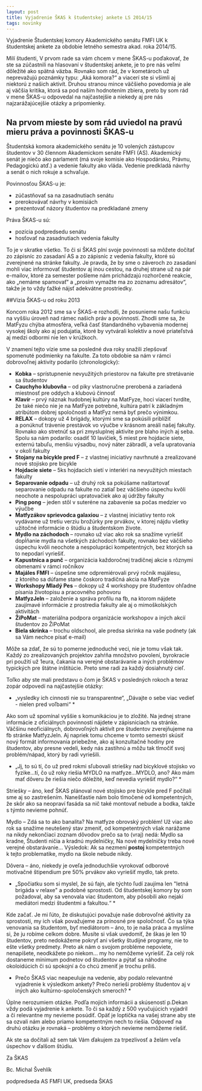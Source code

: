 ```yaml
---
layout: post
title: Vyjadrenie ŠKAS k študentskej ankete LS 2014/15
tags: novinky
---
```


Vyjadrenie Študentskej komory Akademického senátu FMFI UK k študentskej ankete za obdobie letného semestra akad. roka 2014/15.

Milí študenti,
V prvom rade sa vám chcem v mene ŠKAS-u poďakovať, že ste sa zúčastnili na hlasovaní v študentskej ankete, je to pre nás veľmi dôležité ako spätná väzba. Rovnako som rád, že v kometároch už neprevažujú poznámky typu: „Aká komora?“ a viacerí ste si všimli aj niektorú z našich aktivít. Druhou stranou mince väčšieho povedomia je ale aj väčšia kritika, ktorá sa pod naším hodnotením zbiera, preto by som rád v mene ŠKAS-u odpovedal na najčastejšie a niekedy aj pre nás najzarážajúcejšie otázky a pripomienky.

## Na prvom mieste by som rád uviedol na pravú mieru práva a povinnosti ŠKAS-u

Študentská komora akademického senátu je 10 volených zástupcov študentov v 30 člennom Akademickom senáte FMFI (AS). Akademický senát je niečo ako parlament (má svoje komisie ako Hospodársku, Právnu, Pedagogickú atď.) a vedenie fakulty ako vláda. Vedenie predkladá návrhy a senát o nich rokuje a schvaľuje. 

Povinnosťou ŠKAS-u je:

* zúčastňovať sa na zasadnutiach senátu
* prerokovávať návrhy v komisiách
* prezentovať názory študentov na predkladané zmeny 

Práva ŠKAS-u sú:

* pozícia podpredsedu senátu
* hosťovať na zasadnutiach vedenia fakulty

To je v skratke všetko. To či si ŠKAS plní svoje povinnosti sa môžete dočítať zo zápisníc zo zasadaní AS a zo zápisníc z vedenia fakulty, ktoré sú zverejnené na stránke fakulty. Je pravda, že by sme o záveroch zo zasadaní mohli viac informovať študentov aj inou cestou, na druhej strane už na pár e-mailov, ktoré za semester pošleme nám prichádzajú rozhorčené reakcie, ako „nemáme spamovať“ a  „prosím vymažte ma zo zoznamu adresátov“, takže je to vždy ťažké nájsť adekvátne prostriedky.

##Vízia ŠKAS-u od roku 2013

Koncom roka 2012 sme sa v ŠKAS-e rozhodli, že posunieme našu funkciu na vyššiu úroveň nad rámec našich práv a povinností. Zhodli sme sa, že MatFyzu chýba atmosféra, veľká časť štandardného vybavenia modernej vysokej školy ako aj podujatia, ktoré by vytvárali kolektív a nové priateľstvá aj medzi odbormi nie len v krúžkoch.

V znamení tejto vízie sme sa posledné dva roky snažili zlepšovať spomenuté podmienky na fakulte. Za toto obdobie sa nám v rámci dobrovoľnej aktivity podarilo (chronologicky):

*  **Kobka** – sprístupnenie nevyužitých priestorov na fakulte pre stretávanie sa študentov
*  **Cauchyho klubovňa** – od piky vlastnoručne prerobená a zariadená miestnosť pre oddych a klubovú činnosť
*  **Klavír** – prvý náznak hudobnej kultúry na MatFyze, hoci viacerí tvrdíte, že také niečo nie je na MatFyze potrebné, kultúra patrí k základným atribútom dobrej spoločnosti a MatFyz nemá byť prečo výnimkou.
*  **RELAX** – dokopy už 4 brigády, ktorými sme sa pokúsili priblížiť a ponúknuť trávenie prestávok vo výučbe v krásnom areáli našej fakulty. Rovnako ako stretnúť sa pri zmysluplnej aktivite pre blaho iných aj seba. Spolu sa nám podarilo:
osadiť 10 lavičiek, 5 miest pre hojdacie siete, externú tabuľu, menšiu výsadbu, nový náter zábradlí, a veľa upratovania v okolí fakulty
*  **Stojany na bicykle pred F** – z vlastnej iniciatívy navrhnuté a zrealizované nové stojisko pre bicykle
*  **Hojdacie siete** – 5ks hojdacích sietí v interiéri na nevyužitých miestach fakulty
*  **Separovanie odpadu** – už druhý rok sa pokúšame naštartovať separovanie odpadu na fakulte no zatiaľ bez väčšieho úspechu kvôli neochote a nespolupráci upratovačiek ako aj údržby fakulty
*  **Ping pong** – jeden stôl v suteréne na zabavenie sa počas medzier vo výučbe
*  **Matfyzákov sprievodca galaxiou** – z vlastnej iniciatívy tento rok vydávame už tretiu verziu brožúrky pre prvákov, v ktorej nájdu všetky užitočné informácie o štúdiu a študentskom živote.
*  **Mydlo na záchodoch** – rovnako už viac ako rok sa snažíme vyriešiť dopĺňanie mydla na všetkých záchodoch fakulty, rovnako bez väčšieho úspechu kvôli neochote a nespolupráci kompetentných, bez ktorých sa to nepodarí vyriešiť.
*  **Kapustnica a punč** – organizácia každoročnej tradičnej akcie s rôznymi obmenami v rámci ročníkov
*  **Majáles FMFI** – úspešne sme odpremiérovali prvý ročník majálesu, z ktorého sa dúfame stane čoskoro tradičná akcia na MatFyze
*  **Workshopy Mladý Pes** – dokopy už 4 workshopy pre študentov ohľadne písania životopisu a pracovného pohovoru
*  **MatfyzJeIn** – založenie a správa profilu na fb, na ktorom nájdete zaujímavé informácie z prostredia fakulty ale aj o mimoškolských aktivitách
*  **ŽiPoMat** – materiálna podpora organizácie workshopov a iných akcií študentov zo ŽiPoMat
*  **Biela skrinka** – trochu oldschool, ale predsa skrinka na vaše podnety (ak sa Vám nechce písať e-mail)

Môže sa zdať, že sú to pomerne jednoduché veci, nie je tomu však tak. Každý zo zrealizovaných projektov zahŕňa množstvo povolení, byrokracie pri použití už 1eura, čakania na verejné obstarávanie a iných problémov typických pre štátne inštitúcie. Preto sme radi za každý dosiahnutý cieľ.

Toľko aby ste mali predstavu o čom je ŠKAS v posledných rokoch a teraz zopár odpovedí na najčastejšie otázky:

* „vysledky ich cinnosti nie su transparentne“, „Dávajte o sebe viac vedieť - nielen pred voľbami“ *

Ako som už spomínal vyššie s komunikáciou je to zložité. Na jednej strane informácie z oficiálnych povinností nájdete v zápisniciach na stránke. Väčšinu neoficiálnych, dobrovoľných aktivít pre študentov zverejňujeme na fb stránke MatfyzJeIn. Aj napriek tomu chceme v tomto semestri skúsiť nový formát informovania priebežne, ako aj konzultačné hodiny pre študentov, aby presne vedeli, kedy nás zastihnú a môžu tak tlmočiť svoj problém/nápad, ktorý by radi vyriešili.

* „Jj, to sú tí, čo už pred rokmi sľubovali striešky nad bicyklové stojisko vo fyzike...tí, čo už roky riešia MYDLO na matfyze...MYDLO, ano? Ako mám mať dôveru že riešia niečo dôležité, keď nevedia vyriešiť mydlo?“ *
 
Striešky – áno, keď ŠKAS plánoval nové stojisko pre bicykle pred F počítali sme aj so zastrešením. Nanešťastie nám bolo tlmočené od kompetentných, že skôr ako sa neopraví fasáda sa nič také montovať nebude a bodka, takže s týmto nevieme pohnúť.

Mydlo – Zdá sa to ako banalita? Na matfyze obrovský problém! Už viac ako rok sa snažíme neutešený stav zmeniť, od kompetentných však narážame na nikdy nekončiaci zoznam dôvodov prečo sa to (vraj) nedá: Mydlo sa kradne, Študenti ničia a kradnú mydelničky, Na nové mydelničky treba nové verejné obstarávanie... Výsledok: Ak sa nezmení **postoj** kompetentných k tejto problematike, mydlo na škole nebude nikdy.

Dôvera – áno, niekedy je oveľa jednoduchšie vyrokovať odborové motivačné štipendium pre 50% prvákov ako vyriešiť mydlo, tak preto.

* „Spočiatku som si myslel, že sú fajn, ale týchto ľudí zaujíma len "letná brigáda v relaxe" a podobné sprostosti. Od študentskej komory by som požadoval, aby sa venovala viac študentom, aby pôsobili ako nejakí mediátori medzi študentmi a fakultou.“ *

Kde začať. Je mi ľúto, že diskutujúci považuje naše dobrovoľné aktivity za sprostosti, my ich však považujeme za prínosné pre spoločnosť. Čo sa týka venovania sa študentom, byť mediátorom – áno, to je naša práca a myslíme si, že ju robíme celkom dobre. Musíte si však uvedomiť, že škas je len 10 študentov, preto nedokážeme pokryť ani všetky študijné programy, nie to ešte všetky predmety. Preto ak nám o svojom probléme nepoviete, nenapíšete, neodkážete po niekom... my ho nemôžeme vyriešiť. Za celý rok dostaneme minimum podnetov od študentov a pýtať sa náhodne okoloidúcich či sú spokojní a čo chcú zmeniť je trochu príliš.

* Prečo ŠKAS viac neapeuluje na vedenie, aby podalo relevantné vyjadrenie k výsledkom ankety? Prečo nerieši problémy študentov aj v iných ako kultúrno-spoločenských smeroch? *

Úplne nerozumiem otázke. Podľa mojich informácii  a skúseností p.Dekan vždy podá vyjadrenie k ankete. To či sa každý z 500 vyučujúcich vyjadril a či relevantne my nevieme posúdiť. Opäť je loptička na vašej strane aby ste sa ozvali nám alebo priamo kompetentným nech to riešia. Odpoveď na druhú otázku je rovnaká – problémy o ktorých nevieme nemôžeme riešiť.

Ak ste sa dočítali až sem tak Vám ďakujem za trpezlivosť a želám veľa úspechov v ďalšom štúdiu.

Za ŠKAS

Bc. Michal Švehlík

podpredseda AS FMFI UK, predseda ŠKAS

